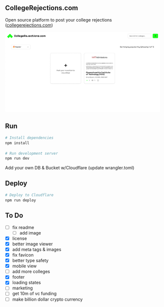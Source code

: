 ## CollegeRejections.com

Open source platform to post your college rejections ([collegerejections.com](https://collegerejections.com))

![CollegeRejections.com](/public/assets/college-rejections.png "CollegeRejections.com")

## Run

```bash
# Install dependencies
npm install

# Run development server
npm run dev
```

Add your own DB & Bucket w/Cloudflare (update wrangler.toml)

## Deploy

```bash
# Deploy to Cloudflare
npm run deploy
```

## To Do

- [ ] fix readme
  - [ ] add image
- [x] license
- [x] better image viewer
- [x] add meta tags & images
- [x] fix favicon
- [x] better type safety
- [x] mobile view
- [ ] add more colleges
- [x] footer
- [x] loading states
- [ ] marketing
- [ ] get 10m of vc funding
- [ ] make billion dollar crypto currency
